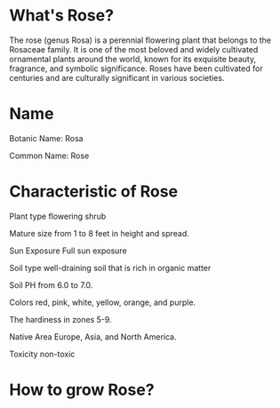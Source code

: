 # What's Rose?
The rose (genus Rosa) is a perennial flowering plant that belongs to the Rosaceae family. It is one of the most beloved and widely cultivated ornamental plants around the world, known for its exquisite beauty, fragrance, and symbolic significance. Roses have been cultivated for centuries and are culturally significant in various societies.

# Name
Botanic Name: Rosa

Common Name: Rose
# Characteristic of Rose
Plant type flowering shrub

 Mature size from 1 to 8 feet in height and spread.

Sun Exposure   Full sun exposure

Soil type well-draining soil that is rich in organic matter

Soil PH  from 6.0 to 7.0.

Colors red, pink, white, yellow, orange, and purple.

The hardiness in zones 5-9.

 Native  Area  Europe, Asia, and North America.

Toxicity  non-toxic
# How to grow Rose?
